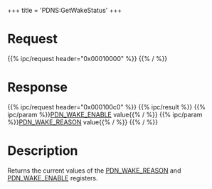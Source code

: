 +++
title = 'PDNS:GetWakeStatus'
+++

# Request

{{% ipc/request header="0x00010000" %}}
{{% / %}}

# Response

{{% ipc/request header="0x000100c0" %}}
{{% ipc/result %}}
{{% ipc/param %}}[PDN_WAKE_ENABLE](PDN_Registers#pdn_wake_enable "wikilink") value{{% / %}}
{{% ipc/param %}}[PDN_WAKE_REASON](PDN_Registers#pdn_wake_reason "wikilink") value{{% / %}}
{{% / %}}

# Description

Returns the current values of the [PDN_WAKE_REASON](PDN_Registers#pdn_wake_reason "wikilink") and [PDN_WAKE_ENABLE](PDN_Registers#pdn_wake_enable "wikilink") registers.
